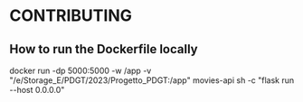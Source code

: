 # CONTRIBUTING

## How to run the Dockerfile locally

docker run -dp 5000:5000 -w /app -v "/e/Storage_E/PDGT/2023/Progetto_PDGT:/app" movies-api sh -c "flask run --host 0.0.0.0"